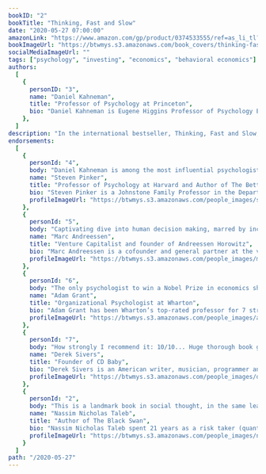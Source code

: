 ```yaml
---
bookID: "2"
bookTitle: "Thinking, Fast and Slow"
date: "2020-05-27 07:00:00"
amazonLink: "https://www.amazon.com/gp/product/0374533555/ref=as_li_tl?ie=UTF8&camp=1789&creative=9325&creativeASIN=0374533555&linkCode=as2&tag=booksthatm00e-20&linkId=9f4c421d7e445c974d9e969f3a8bfb4e"
bookImageUrl: "https://btwmys.s3.amazonaws.com/book_covers/thinking-fast-and-slow.jpg"
socialMediaImageUrl: ""
tags: ["psychology", "investing", "economics", "behavioral economics"]
authors:
  [
    {
      personID: "3",
      name: "Daniel Kahneman",
      title: "Professor of Psychology at Princeton",
      bio: "Daniel Kahneman is Eugene Higgins Professor of Psychology Emeritus at Princeton University and Professor of Psychology and Public Affairs Emeritus at Princeton's Woodrow Wilson School of Public and International Affairs. He received the 2002 Nobel Prize in Economic Sciences for his pioneering work with Amos Tversky on decision-making.",
    },
  ]
description: "In the international bestseller, Thinking, Fast and Slow, Daniel Kahneman, the renowned psychologist and winner of the Nobel Prize in Economics, takes us on a groundbreaking tour of the mind and explains the two systems that drive the way we think. System 1 is fast, intuitive, and emotional; System 2 is slower, more deliberative, and more logical. The impact of overconfidence on corporate strategies, the difficulties of predicting what will make us happy in the future, the profound effect of cognitive biases on everything from playing the stock market to planning our next vacation―each of these can be understood only by knowing how the two systems shape our judgments and decisions. Engaging the reader in a lively conversation about how we think, Kahneman reveals where we can and cannot trust our intuitions and how we can tap into the benefits of slow thinking. He offers practical and enlightening insights into how choices are made in both our business and our personal lives―and how we can use different techniques to guard against the mental glitches that often get us into trouble."
endorsements:
  [
    {
      personId: "4",
      body: "Daniel Kahneman is among the most influential psychologists in history and certainly the most important psychologist alive today... The appearance of Thinking, Fast and Slow is a major event.",
      name: "Steven Pinker",
      title: "Professor of Psychology at Harvard and Author of The Better Angels of our Nature",
      bio: "Steven Pinker is a Johnstone Family Professor in the Department of Psychology at Harvard University. He conducts research on language and cognition, writes for publications such as the New York Times, Time and The Atlantic, and is the author of ten books, including The Language Instinct, How the Mind Works, The Blank Slate, The Stuff of Thought, The Better Angels of Our Nature,The Sense of Style, and most recently, Enlightenment Now: The Case for Reason, Science, Humanism, and Progress.",
      profileImageUrl: "https://btwmys.s3.amazonaws.com/people_images/steven-pinker.jpg"
	},
	{
	  personId: "5",
      body: "Captivating dive into human decision making, marred by inclusion of several/many? psychology studies that fail to replicate. Will stand as a cautionary tale?",
      name: "Marc Andreessen",
      title: "Venture Capitalist and founder of Andreessen Horowitz",
      bio: "Marc Andreessen is a cofounder and general partner at the venture capital firm Andreessen Horowitz. He is an innovator and creator, one of the few to pioneer a software category used by more than a billion people and one of the few to establish multiple billion-dollar companies.  Marc co-created the highly influential Mosaic internet browser and co-founded Netscape, which later sold to AOL for $4.2 billion. He also co-founded Loudcloud, which as Opsware, sold to Hewlett-Packard for $1.6 billion. He later served on the board of Hewlett-Packard from 2008 to 2018.",
      profileImageUrl: "https://btwmys.s3.amazonaws.com/people_images/marc-andreessen.png"
	},
	{
	  personId: "6",
      body: "The only psychologist to win a Nobel Prize in economics showed us why our decisions go awry and common sense isn't common practice. His insights have been directly applicable to making better choices, avoiding unnecessary risks, and understanding ourselves",
      name: "Adam Grant",
      title: "Organizational Psychologist at Wharton",
      bio: "Adam Grant has been Wharton’s top-rated professor for 7 straight years. As an organizational psychologist, he is a leading expert on how we can find motivation and meaning, and live more generous and creative lives. He has been recognized as one of the world's 10 most influential management thinkers and Fortune's 40 under 40.",
      profileImageUrl: "https://btwmys.s3.amazonaws.com/people_images/adam-grant.png",
	},
	{
	  personId: "7",
      body: "How strongly I recommend it: 10/10... Huge thorough book gives a great overview of much of his work.",
      name: "Derek Sivers",
      title: "Founder of CD Baby",
      bio: "Derek Sivers is an American writer, musician, programmer and entrepreneur best known for being the founder and former president of CD Baby, an online CD store for independent musicians.[1] A professional musician since 1987, Sivers started CD Baby by accident in 1997 when he was selling his own CD on his website, and friends asked if he could sell theirs, too. CD Baby went on to become the largest seller of independent music on the web, with over $100M in sales for over 150,000 musician clients.",
      profileImageUrl: "https://btwmys.s3.amazonaws.com/people_images/derek-sivers.jpg",
	},
	{
	  personId: "2",
      body: "This is a landmark book in social thought, in the same league as The Wealth of Nations by Adam Smith and The Interpretation of Dreams by Sigmund Freud.",
      name: "Nassim Nicholas Taleb",
	  title: "Author of The Black Swan",
	  bio: "Nassim Nicholas Taleb spent 21 years as a risk taker (quantitative  trader) before becoming a researcher in philosophical, mathematical and (mostly) practical problems with probability. Taleb is the author of a multivolume essay, the Incerto (The Black Swan, Fooled by Randomness, Antifragile, and Skin in the Game) covering broad facets of uncertainty. It has been published  into 41 languages.In addition to his trader life, Taleb has also written, as a backup of the Incerto, more than 70 scholarly papers in mathematical statistics, quantitative finance, statistical physics, philosophy, ethics, economics, & international affairs, around the notion of risk and probability  (grouped in the Technical Incerto ).  Taleb is currently Distinguished Professor of Risk Engineering at NYU's Tandon School of Engineering (only a quarter time position). His current focus is on the properties of systems that can handle disorder ('antifragile').Taleb refuses all honors and anything that 'turns knowledge into a spectator sport'.",
      profileImageUrl: "https://btwmys.s3.amazonaws.com/people_images/nassim-nicholas-taleb.png",
	}
  ]
path: "/2020-05-27"
---
```

